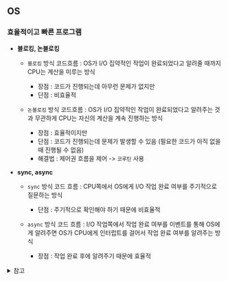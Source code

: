 ## **OS**

### **효율적이고 빠른 프로그램**

* **블로킹, 논블로킹**
	- `블로킹` 방식 코드흐름 : OS가 I/O 집약적인 작업이 완료되었다고 알려줄 때까지 CPU는 계산을 미루는 방식
		- 장점 : 코드가 진행되는데 아무런 문제가 없지만
		- 단점 : 비효율적

	- `논블로킹` 방식 코드흐름 : OS가 I/O 집약적인 작업이 완료되었다고 알려주는 것과 무관하게 CPU는 자신의 계산을 계속 진행하는 방식
		- 장점 : 효율적이지만
		- 단점 : 코드가 진행되는데 문제가 발생할 수 있음 (필요한 코드가 아직 없을 때 진행될 수 없음)
		- 해결법 : 제어권 흐름을 제어 -> `코루틴` 사용

* **sync, async**
	- `sync` 방식 코드 흐름 : CPU쪽에서 OS에게 I/O 작업 완료 여부를 주기적으로 질문하는 방식
		- 단점 : 주기적으로 확인해야 하기 때문에 비효율적

	- `async` 방식 코드 흐름 : I/O 작업쪽에서 작업 완료 여부를 이벤트를 통해 OS에게 알려주면 OS가 CPU에게 인터럽트를 걸어서 작업 완료 여부를 알려주는 방식
		- 장점 : 작업 완료 후에 알려주기 때문에 효율적
















<details>
<summary>참고</summary>

* 명령어
	- CPU 집약적 : 계산, ...
	- I/O 집약적 : 파일 읽기, 통신, ...

* 

</details>